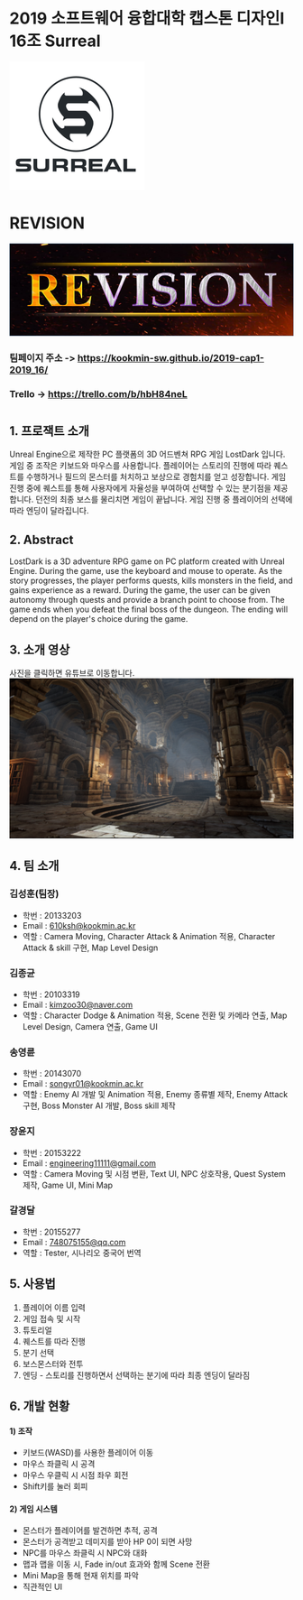 # 2019 소프트웨어 융합대학 캡스톤 디자인Ⅰ 16조 Surreal
![team](./Docs/img/TeamLogo_resize.png)
# REVISION
![game](./Docs/img/REVISION.png)


### 팀페이지 주소 -> https://kookmin-sw.github.io/2019-cap1-2019_16/
### Trello -> https://trello.com/b/hbH84neL

#

## 1. 프로잭트 소개

Unreal Engine으로 제작한 PC 플랫폼의 3D 어드벤쳐 RPG 게임 LostDark 입니다. 게임 중 조작은 키보드와 마우스를 사용합니다. 플레이어는 스토리의 진행에 따라 퀘스트를 수행하거나 필드의 몬스터를 처치하고 보상으로 경험치를 얻고 성장합니다. 게임 진행 중에 퀘스트를 통해 사용자에게 자율성을 부여하여 선택할 수 있는 분기점을 제공합니다. 던전의 최종 보스를 물리치면 게임이 끝납니다. 게임 진행 중 플레이어의 선택에 따라 엔딩이 달라집니다.

## 2. Abstract

LostDark is a 3D adventure RPG game on PC platform created with Unreal Engine. During the game, use the keyboard and mouse to operate. As the story progresses, the player performs quests, kills monsters in the field, and gains experience as a reward. During the game, the user can be given autonomy through quests and provide a branch point to choose from. The game ends when you defeat the final boss of the dungeon. The ending will depend on the player's choice during the game.

## 3. 소개 영상

사진을 클릭하면 유튜브로 이동합니다.
[![sample](./Docs/img/preview.png)](https://www.youtube.com/watch?v=kGukikHSh3s&feature=youtu.be)

## 4. 팀 소개


### 김성훈(팀장)
* 학번 : 20133203
* Email : 610ksh@kookmin.ac.kr
* 역할 : Camera Moving, Character Attack & Animation 적용, Character Attack & skill 구현, Map Level Design

### 김종균
* 학번 : 20103319
* Email : kimzoo30@naver.com
* 역할 : Character Dodge & Animation 적용, Scene 전환 및 카메라 연출, Map Level Design, Camera 연출, Game UI

### 송영륜
* 학번 : 20143070
* Email : songyr01@kookmin.ac.kr
* 역할 : Enemy AI 개발 및 Animation 적용, Enemy 종류별 제작, Enemy Attack 구현, Boss Monster AI 개발, Boss skill 제작

### 장윤지
* 학번 : 20153222
* Email : engineering11111@gmail.com
* 역할 : Camera Moving 및 시점 변환, Text UI, NPC 상호작용, Quest System 제작, Game UI, Mini Map

### 갈경달
* 학번 : 20155277
* Email : 748075155@qq.com
* 역할 : Tester, 시나리오 중국어 번역


## 5. 사용법

1. 플레이어 이름 입력
2. 게임 접속 및 시작
3. 튜토리얼
4. 퀘스트를 따라 진행
5. 분기 선택
6. 보스몬스터와 전투
7. 엔딩 - 스토리를 진행하면서 선택하는 분기에 따라 최종 엔딩이 달라짐


## 6. 개발 현황

#### 1) 조작
- 키보드(WASD)를 사용한 플레이어 이동
- 마우스 좌클릭 시 공격
- 마우스 우클릭 시 시점 좌우 회전
- Shift키를 눌러 회피

#### 2) 게임 시스템
- 몬스터가 플레이어를 발견하면 추적, 공격
- 몬스터가 공격받고 데미지를 받아 HP 0이 되면 사망
- NPC를 마우스 좌클릭 시 NPC와 대화
- 맵과 맵을 이동 시, Fade in/out 효과와 함께 Scene 전환
- Mini Map을 통해 현재 위치를 파악
- 직관적인 UI
